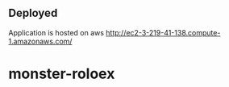 
## Deployed

Application is hosted on aws http://ec2-3-219-41-138.compute-1.amazonaws.com/
# monster-roloex
